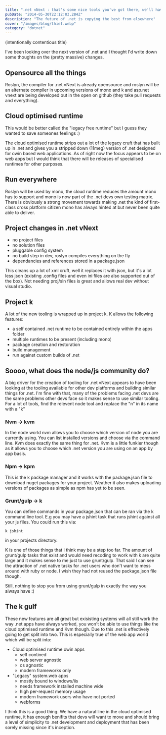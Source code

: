 ```yaml
---
title: ".net vNext : that's some nice tools you've got there, we'll have them"
pubDate: "2014-05-30T22:12:03.284Z"
description: "The future of .net is copying the best from elsewhere"
cover: "/images/blog/thief.webp"
category: "dotnet"
---
```


(intentionally contentious title)

I've been looking over the next version of .net and I thought I'd write down some thoughts on the (pretty massive) changes.

## Opensource all the things

Roslyn, the compiler for .net vNext is already opensource and roslyn will be an alternate compiler in upcoming versions of mono and k and asp.net vnext are being developed out in the open on github (they take pull requests and everything).

## Cloud optimised runtime

This would be better called the "legacy free runtime" but I guess they wanted to save someones feelings :)

The cloud optimised runtime strips out a lot of the legacy cruft that has built up in .net and gives you a stripped down (11meg) version of .net designed for owin based web applications. As of right now the focus appears to be on web apps but I would think that there will be releases of specialised runtimes for other purposes.

## Run everywhere

Roslyn will be used by mono, the cloud runtime reduces the amount mono has to support and mono is now part of the .net devs own testing matrix. There is obviously a strong movement towards making .net the kind of first-class cross platform citizen mono has always hinted at but never been quite able to deliver.

## Project changes in .net vNext

- no project files
- no solution files
- pluggable config system
- no build step in dev, roslyn compiles everything on the fly
- dependancies and references stored in a package.json

This cleans up a lot of xml cruft, well it replaces it with json, but it's a lot less json (existing .config files and even ini files are also supported out of the box). Not needing proj/sln files is great and allows real dev without visual studio.

## Project k

A lot of the new tooling is wrapped up in project k. K allows the following features:

- a self contained .net runtime to be contained entirely within the apps folder
- multiple runtimes to be present (including mono)
- package creation and restoration
- build management
- run against custom builds of .net

## Soooo, what does the node/js community do?

A big driver for the creation of tooling for .net vNext appears to have been looking at the tooling available for other dev platforms and building similar things for .net. I'm fine with that, many of the problems facing .net devs are the same problems other devs face so it makes sense to use similar tooling. For a lot of tools, find the relevent node tool and replace the "n" in its name with a "k"

### Nvm -> kvm

In the node world nvm allows you to choose which version of node you are currently using. You can list installed versions and choose via the command line. Kvm does exactly the same thing for .net. Kvm is a little funkier though as it allows you to choose which .net version you are using on an app by app basis.

### Npm -> kpm

This is the k package manager and it works with the package.json file to download nuget packages for your project. Weather it also makes uploading versions of packages as simple as npm has yet to be seen.

### Grunt/gulp -> k

You can define commands in your package.json that can be ran via the k command line tool. E.g you may have a jshint task that runs jshint against all your js files. You could run this via:

    k jshint

in your projects directory.

K is one of those things that I think may be a step too far. The amount of grunt/gulp tasks that exist and would need recoding to work with k are quite large and it makes sense to me just to use grunt/gulp. That said I can see the attraction of .net native tasks for .net users who don't want to mess around with ruby or node. I wish they had not reused the package.json file though.

Still, nothing to stop you from using grunt/gulp in exactly the way you always have :)

## The k gulf

These new features are all great but exisisting systems will all still work the way .net apps have always worked, you won't be able to use things like the cloud optimised runtime and Kvm though. Due to this .net is effectively going to get split into two. This is especially true of the web app world which will be split into:

- Cloud optimised runtime owin apps
  - self contined
  - web server agnostic
  - os agnostic
  - modern frameworks only
- "Legacy" system.web apps
  - mostly bound to windows/iis
  - needs framework installed machine wide
  - high per-request memory usage
  - modern framework users who have not ported
  - webforms

I think this is a good thing. We have a natural line in the cloud optimised runtime, it has enough benifits that devs will want to move and should bring a level of simplicity to .net development and deployment that has been sorely missing since it's inception.
